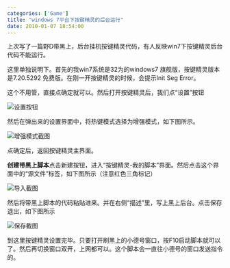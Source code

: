 ```yaml
---
categories: ['Game']
title: "windows 7平台下按键精灵的后台运行"
date: 2010-01-07 18:54:00
---
```

上次写了一篇野D带黑上，后台挂机按键精灵代码</a>，有人反映win7下按键精灵后台代码不能运行。

这里单独说明下。首先的我win7系统是32为的windows7 旗舰版，按键精灵版本是7.20.5292 免费版。在刚一开按键精灵的时候，会提示Init Seg Error。

这个不用管，直接点确定就可以。然后打开按键精灵后，我们点“设置”按钮

![设置按钮](http://farm9.staticflickr.com/8510/8512206738_6e55d4f97b.jpg)

然后在弹出来的设置界面中，将热键模式选择为增强模式，如下图所示。

![增强模式截图](http://farm9.staticflickr.com/8515/8511095399_75fe398ca4.jpg)

点确定后，返回按键精灵主界面。

**创建带黑上脚本**点击新建按钮，进入“按键精灵-我的脚本”界面。然后点击这个界面中的“源文件”标签，如下图所示（注意红色三角标记）

![导入截图](http://farm9.staticflickr.com/8097/8512207532_e622ca5a45_z.jpg)

然后将带黑上脚本的代码粘贴进来。并在右侧“描述”里，写上黑上后台。点击保存退出，如下图所示

![保存截图](http://farm9.staticflickr.com/8095/8511096257_a2cfe36526_z.jpg)

到这里按键精灵设置完毕。只要打开刷黑上的小德号窗口，按F10启动脚本就可以了。然后再切换窗口双开，上网都可以。这个脚本会一直往小德号的窗口发送指令的。

